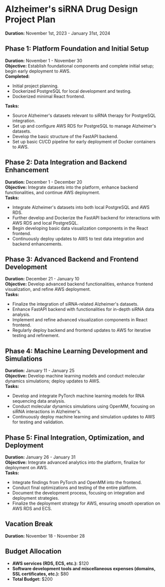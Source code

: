 # Alzheimer's siRNA Drug Design Project Plan
**Duration:** November 1st, 2023 - January 31st, 2024

## Phase 1: Platform Foundation and Initial Setup
**Duration:** November 1 - November 30  
**Objective:** Establish foundational components and complete initial setup; begin early deployment to AWS.  
**Completed:**
- Initial project planning.
- Dockerized PostgreSQL for local development and testing.
- Dockerized minimal React frontend.

**Tasks:**
- Source Alzheimer's datasets relevant to siRNA therapy for PostgreSQL integration.
- Set up and configure AWS RDS for PostgreSQL to manage Alzheimer's datasets.
- Develop the basic structure of the FastAPI backend.
- Set up basic CI/CD pipeline for early deployment of Docker containers to AWS.

## Phase 2: Data Integration and Backend Enhancement
**Duration:** December 1 - December 20  
**Objective:** Integrate datasets into the platform, enhance backend functionalities, and continue AWS deployment.  
**Tasks:**
- Integrate Alzheimer's datasets into both local PostgreSQL and AWS RDS.
- Further develop and Dockerize the FastAPI backend for interactions with AWS RDS and local PostgreSQL.
- Begin developing basic data visualization components in the React frontend.
- Continuously deploy updates to AWS to test data integration and backend enhancements.

## Phase 3: Advanced Backend and Frontend Development
**Duration:** December 21 - January 10  
**Objective:** Develop advanced backend functionalities, enhance frontend visualization, and refine AWS deployment.  
**Tasks:**
- Finalize the integration of siRNA-related Alzheimer's datasets.
- Enhance FastAPI backend with functionalities for in-depth siRNA data analysis.
- Implement and refine advanced visualization components in React frontend.
- Regularly deploy backend and frontend updates to AWS for iterative testing and refinement.

## Phase 4: Machine Learning Development and Simulations
**Duration:** January 11 - January 25  
**Objective:** Develop machine learning models and conduct molecular dynamics simulations; deploy updates to AWS.  
**Tasks:**
- Develop and integrate PyTorch machine learning models for RNA sequencing data analysis.
- Conduct molecular dynamics simulations using OpenMM, focusing on siRNA interactions in Alzheimer's.
- Continuously deploy machine learning and simulation updates to AWS for testing and validation.

## Phase 5: Final Integration, Optimization, and Deployment
**Duration:** January 26 - January 31  
**Objective:** Integrate advanced analytics into the platform, finalize for deployment on AWS.  
**Tasks:**
- Integrate findings from PyTorch and OpenMM into the frontend.
- Conduct final optimizations and testing of the entire platform.
- Document the development process, focusing on integration and deployment strategies.
- Finalize the deployment strategy for AWS, ensuring smooth operation on AWS RDS and ECS.

## Vacation Break
**Duration:** November 18 - November 28

## Budget Allocation
- **AWS services (RDS, ECS, etc.):** $120
- **Software development tools and miscellaneous expenses (domains, SSL certificates, etc.):** $80
- **Total Budget:** $200


